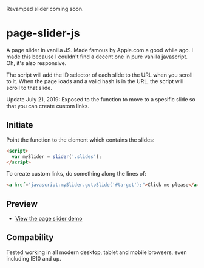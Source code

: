 Revamped slider coming soon.

# page-slider-js
A page slider in vanilla JS. Made famous by Apple.com a good while ago. I made this because I couldn't find a decent one in pure vanilla javascript. Oh, it's also responsive.

The script will add the ID selector of each slide to the URL when you scroll to it. When the page loads and a valid hash is in the URL, the script will scroll to that slide.

Update July 21, 2019:
Exposed to the function to move to a spesific slide so that you can create custom links.

## Initiate
Point the function to the element which contains the slides:
```html
<script>
  var mySlider = slider('.slides');
</script>
```

To create custom links, do something along the lines of:
```html
<a href="javascript:mySlider.gotoSlide('#target');">Click me please</a>
```

## Preview
* [View the page slider demo](https://kevinoes.github.io/page-slider-js/slider.html)

## Compability
Tested working in all modern desktop, tablet and mobile browsers, even including IE10 and up.
